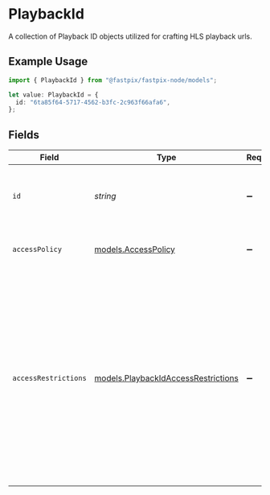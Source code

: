 # PlaybackId

A collection of Playback ID objects utilized for crafting HLS playback urls.

## Example Usage

```typescript
import { PlaybackId } from "@fastpix/fastpix-node/models";

let value: PlaybackId = {
  id: "6ta85f64-5717-4562-b3fc-2c963f66afa6",
};
```

## Fields

| Field                                                                                                                                                                              | Type                                                                                                                                                                               | Required                                                                                                                                                                           | Description                                                                                                                                                                        | Example                                                                                                                                                                            |
| ---------------------------------------------------------------------------------------------------------------------------------------------------------------------------------- | ---------------------------------------------------------------------------------------------------------------------------------------------------------------------------------- | ---------------------------------------------------------------------------------------------------------------------------------------------------------------------------------- | ---------------------------------------------------------------------------------------------------------------------------------------------------------------------------------- | ---------------------------------------------------------------------------------------------------------------------------------------------------------------------------------- |
| `id`                                                                                                                                                                               | *string*                                                                                                                                                                           | :heavy_minus_sign:                                                                                                                                                                 | A unique identifier is generated by FastPix for the playbacks.                                                                                                                     | 6ta85f64-5717-4562-b3fc-2c963f66afa6                                                                                                                                               |
| `accessPolicy`                                                                                                                                                                     | [models.AccessPolicy](../models/accesspolicy.md)                                                                                                                                   | :heavy_minus_sign:                                                                                                                                                                 | Access policy for media content                                                                                                                                                    |                                                                                                                                                                                    |
| `accessRestrictions`                                                                                                                                                               | [models.PlaybackIdAccessRestrictions](../models/playbackidaccessrestrictions.md)                                                                                                   | :heavy_minus_sign:                                                                                                                                                                 | Controls access based on domains and user agents. Defines a default policy (either "allow" or "deny") and provides lists for explicitly allowed or denied domains and user agents. |                                                                                                                                                                                    |